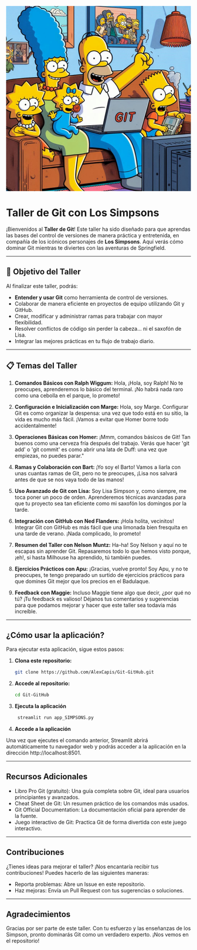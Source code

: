 
<img src="images/Portadas/learn_git.jpeg" width="800">

# Taller de Git con Los Simpsons

¡Bienvenidos al **Taller de Git**! Este taller ha sido diseñado para que aprendas las bases del control de versiones de manera práctica y entretenida, en compañía de los icónicos personajes de **Los Simpsons**. Aquí verás cómo dominar Git mientras te diviertes con las aventuras de Springfield.

---

## 🎯 **Objetivo del Taller**

Al finalizar este taller, podrás:

- **Entender y usar Git** como herramienta de control de versiones.
- Colaborar de manera eficiente en proyectos de equipo utilizando Git y GitHub.
- Crear, modificar y administrar ramas para trabajar con mayor flexibilidad.
- Resolver conflictos de código sin perder la cabeza... ni el saxofón de Lisa.
- Integrar las mejores prácticas en tu flujo de trabajo diario.

---

## 📋 **Temas del Taller**

1. **Comandos Básicos con Ralph Wiggum:** Hola, ¡Hola, soy Ralph! No te preocupes, aprenderemos lo básico del terminal. ¡No habrá nada raro como una cebolla en el parque, lo prometo!

2. **Configuración e Inicialización con Marge:** Hola, soy Marge. Configurar Git es como organizar la despensa: una vez que todo está en su sitio, la vida es mucho más fácil. ¡Vamos a evitar que Homer borre todo accidentalmente!

3. **Operaciones Básicas con Homer:** ¡Mmm, comandos básicos de Git! Tan buenos como una cerveza fría después del trabajo. Verás que hacer 'git add' o 'git commit' es como abrir una lata de Duff: una vez que empiezas, no puedes parar."

4. **Ramas y Colaboración con Bart:** ¡Yo soy el Barto! Vamos a liarla con unas cuantas ramas de Git, pero no te preocupes, ¡Lisa nos salvará antes de que se nos vaya todo de las manos!

5. **Uso Avanzado de Git con Lisa:** Soy Lisa Simpson y, como siempre, me toca poner un poco de orden. Aprenderemos técnicas avanzadas para que tu proyecto sea tan eficiente como mi saxofón los domingos por la tarde.

6. **Integración con GitHub con Ned Flanders:** ¡Hola holita, vecinitos! Integrar Git con GitHub es más fácil que una limonada bien fresquita en una tarde de verano. ¡Nada complicado, lo prometo!

7. **Resumen del Taller con Nelson Muntz:** Ha-ha! Soy Nelson y aquí no te escapas sin aprender Git. Repasaremos todo lo que hemos visto porque, ¡eh!, si hasta Milhouse ha aprendido, tú también puedes.

8. **Ejercicios Prácticos con Apu:** ¡Gracias, vuelve pronto! Soy Apu, y no te preocupes, te tengo preparado un surtido de ejercicios prácticos para que domines Git mejor que los precios en el Badulaque.

9. **Feedback con Maggie:** Incluso Maggie tiene algo que decir, ¿por qué no tú? ¡Tu feedback es valioso! Déjanos tus comentarios y sugerencias para que podamos mejorar y hacer que este taller sea todavía más increíble.

---

## ¿Cómo usar la aplicación?

Para ejecutar esta aplicación, sigue estos pasos:

1. **Clona este repositorio:**

   ```bash
   git clone https://github.com/AlexCapis/Git-GitHub.git
   ```

2. **Accede al repositorio:**

    ```bash
   cd Git-GitHub
   ```

3. **Ejecuta la aplicación**

   ```bash
    streamlit run app_SIMPSONS.py
   ```

4. **Accede a la aplicación**

Una vez que ejecutes el comando anterior, Streamlit abrirá automáticamente tu navegador web y podrás acceder a la aplicación en la dirección http://localhost:8501.

---

##  Recursos Adicionales
- Libro Pro Git (gratuito): Una guía completa sobre Git, ideal para usuarios principiantes y avanzados.
- Cheat Sheet de Git: Un resumen práctico de los comandos más usados.
- Git Official Documentation: La documentación oficial para aprender de la fuente.
- Juego interactivo de Git: Practica Git de forma divertida con este juego interactivo.

---

## Contribuciones
¿Tienes ideas para mejorar el taller? ¡Nos encantaría recibir tus contribuciones! Puedes hacerlo de las siguientes maneras:

- Reporta problemas: Abre un Issue en este repositorio.
- Haz mejoras: Envía un Pull Request con tus sugerencias o soluciones.

---

## Agradecimientos
Gracias por ser parte de este taller. Con tu esfuerzo y las enseñanzas de los Simpson, pronto dominarás Git como un verdadero experto. ¡Nos vemos en el repositorio!
